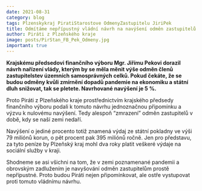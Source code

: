 ```yaml
---
date: 2021-08-31
category: blog
tags: Plzenskykraj PiratiStarostove OdmenyZastupitelu JiriPek 
title: Odmítáme nepřípustný vládní návrh na navýšení odměn zastupitelů
author: Piráti z Plzeňského kraje
image: posts/PirStan_FB_Pek_Odmeny.jpg
important: true
---
```


**Krajskému předsedovi finančního výboru Mgr. Jiřímu Pekovi dorazil návrh nařízení vlády, kterým by se měla měnit výše odměn členů zastupitelstev územních samosprávných celků. Pokud čekáte, že se budou odměny kvůli zmírnění dopadů pandemie na ekonomiku a státní dluh snižovat, tak se pletete. Navrhované navýšení je 5 %.**

Proto Piráti z Plzeňského kraje prostřednictvím krajského předsedy finančního výboru podali k tomuto návrhu jednoznačnou připomínku a výzvu k nulovému navýšení. Tedy alespoň “zmrazení” odměn zastupitelů v době, kdy se naší zemi nedaří.

Navýšení o jediné procento totiž znamená výdaj ze státní pokladny ve výši 79 miliónů korun, o pět procent pak 395 miliónů ročně. Jen pro představu, za tyto peníze by Plzeňský kraj mohl dva roky platit veškeré výdaje na sociální služby v kraji.

Shodneme se asi všichni na tom, že v zemi poznamenané pandemii a obrovským zadlužením je navyšování odměn zastupitelům prostě nepřípustné. Proto budou Piráti nejen připomínkovat, ale ostře vystupovat proti tomuto vládnímu návrhu.
